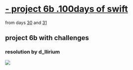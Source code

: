 # [ - project 6b .100days of swift](https://www.hackingwithswift.com/100)
from days [30](https://www.hackingwithswift.com/100/30) and [31](https://www.hackingwithswift.com/100/31)

## project 6b with challenges
### resolution by d_llirium

![](<https://github.com/d-llirium/autolayout-VFL/blob/main/AutolayuotVFL.gif?raw=true>)

